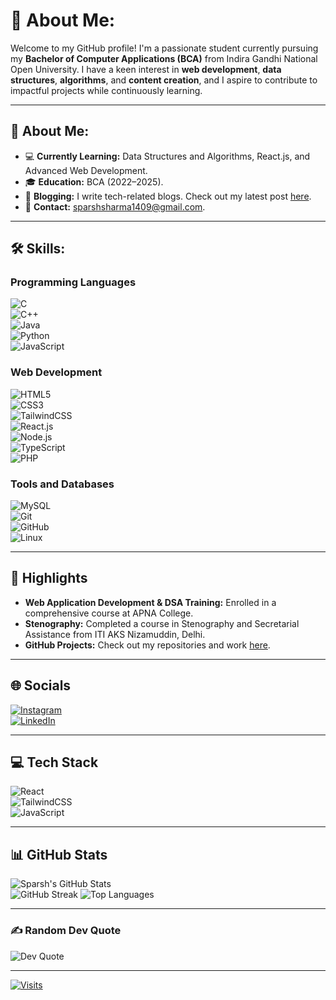 
# 💫 About Me:  
Welcome to my GitHub profile! I'm a passionate student currently pursuing my **Bachelor of Computer Applications (BCA)** from Indira Gandhi National Open University. I have a keen interest in **web development**, **data structures**, **algorithms**, and **content creation**, and I aspire to contribute to impactful projects while continuously learning.  

---

## 🚀 About Me:  
- 💻 **Currently Learning:** Data Structures and Algorithms, React.js, and Advanced Web Development.  
- 🎓 **Education:** BCA (2022–2025).  
- 📝 **Blogging:** I write tech-related blogs. Check out my latest post [here](#).  
- 📧 **Contact:** sparshsharma1409@gmail.com.  

---

## 🛠️ Skills:  
### Programming Languages  
![C](https://img.shields.io/badge/c-%2300599C.svg?style=for-the-badge&logo=c&logoColor=white)  
![C++](https://img.shields.io/badge/c++-%2300599C.svg?style=for-the-badge&logo=c%2B%2B&logoColor=white)  
![Java](https://img.shields.io/badge/java-%23ED8B00.svg?style=for-the-badge&logo=openjdk&logoColor=white)  
![Python](https://img.shields.io/badge/python-3670A0?style=for-the-badge&logo=python&logoColor=ffdd54)  
![JavaScript](https://img.shields.io/badge/javascript-%23323330.svg?style=for-the-badge&logo=javascript&logoColor=%23F7DF1E)  

### Web Development  
![HTML5](https://img.shields.io/badge/html5-%23E34F26.svg?style=for-the-badge&logo=html5&logoColor=white)  
![CSS3](https://img.shields.io/badge/css3-%231572B6.svg?style=for-the-badge&logo=css3&logoColor=white)  
![TailwindCSS](https://img.shields.io/badge/tailwindcss-%2338B2AC.svg?style=for-the-badge&logo=tailwind-css&logoColor=white)  
![React.js](https://img.shields.io/badge/react-%2320232a.svg?style=for-the-badge&logo=react&logoColor=%2361DAFB)  
![Node.js](https://img.shields.io/badge/node.js-43853D?style=for-the-badge&logo=node.js&logoColor=white)  
![TypeScript](https://img.shields.io/badge/typescript-%23007ACC.svg?style=for-the-badge&logo=typescript&logoColor=white)  
![PHP](https://img.shields.io/badge/php-%23777BB4.svg?style=for-the-badge&logo=php&logoColor=white)  

### Tools and Databases  
![MySQL](https://img.shields.io/badge/mysql-4479A1.svg?style=for-the-badge&logo=mysql&logoColor=white)  
![Git](https://img.shields.io/badge/git-%23F05033.svg?style=for-the-badge&logo=git&logoColor=white)  
![GitHub](https://img.shields.io/badge/github-%23181717.svg?style=for-the-badge&logo=github&logoColor=white)  
![Linux](https://img.shields.io/badge/Linux-FCC624?style=for-the-badge&logo=linux&logoColor=black)  

---

## 🌟 Highlights  
- **Web Application Development & DSA Training:** Enrolled in a comprehensive course at APNA College.  
- **Stenography:** Completed a course in Stenography and Secretarial Assistance from ITI AKS Nizamuddin, Delhi.  
- **GitHub Projects:** Check out my repositories and work [here](https://github.com/Mrshelby0).  

---

## 🌐 Socials  
[![Instagram](https://img.shields.io/badge/Instagram-%23E4405F.svg?logo=Instagram&logoColor=white)](https://instagram.com/sparsh.comm)  
[![LinkedIn](https://img.shields.io/badge/LinkedIn-%230077B5.svg?logo=linkedin&logoColor=white)](https://www.linkedin.com/in/sparsh-sharma-2805bb291/)  

---

## 💻 Tech Stack  
![React](https://img.shields.io/badge/React-20232A?style=for-the-badge&logo=react&logoColor=61DAFB)  
![TailwindCSS](https://img.shields.io/badge/TailwindCSS-38B2AC?style=for-the-badge&logo=tailwind-css&logoColor=white)  
![JavaScript](https://img.shields.io/badge/javascript-%23323330.svg?style=for-the-badge&logo=javascript&logoColor=%23F7DF1E)  

---

## 📊 GitHub Stats  
![Sparsh's GitHub Stats](https://github-readme-stats.vercel.app/api?username=Mrshelby0&theme=radical&hide_border=false&include_all_commits=true&count_private=true)  
![GitHub Streak](https://github-readme-streak-stats.herokuapp.com/?user=Mrshelby0&theme=radical&hide_border=false)
![Top Languages](https://github-readme-stats.vercel.app/api/top-langs/?username=Mrshelby0&theme=radical&hide_border=false&layout=compact)  

---

### ✍️ Random Dev Quote  
![Dev Quote](https://quotes-github-readme.vercel.app/api?type=horizontal&theme=radical)  

---

[![Visits](https://visitcount.itsvg.in/api?id=Mrshelby0&icon=0&color=0)](https://visitcount.itsvg.in)  

